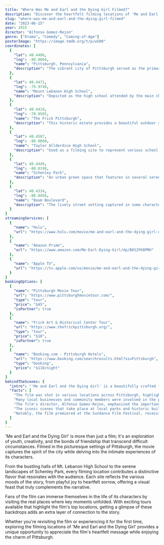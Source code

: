 ```yaml
---
title: "Where Was Me and Earl and the Dying Girl Filmed?"
description: "Discover the heartfelt filming locations of 'Me and Earl and the Dying Girl,' a poignant coming-of-age film that captures the essence of friendship and creativity against the backdrop of a beautiful suburb."
slug: "where-was-me-and-earl-and-the-dying-girl-filmed"
date: "2023-06-15"
year: 2015
director: "Alfonso Gomez-Rejon"
genre: ["Drama", "Comedy", "Coming-of-Age"]
posterImage: "https://image.tmdb.org/t/p/w500"
coordinates: [
  { 
    "lat": 40.4406, 
    "lng": -80.0004, 
    "name": "Pittsburgh, Pennsylvania", 
    "description": "The vibrant city of Pittsburgh served as the primary filming location, showcasing its beautiful neighborhoods." 
  },
  { 
    "lat": 40.4471, 
    "lng": -79.9748, 
    "name": "Mount Lebanon High School", 
    "description": "Depicted as the high school attended by the main characters, capturing the essence of teenage life." 
  },
  { 
    "lat": 40.4419, 
    "lng": -79.9505, 
    "name": "The Frick Pittsburgh", 
    "description": "This historic estate provides a beautiful outdoor setting featured in some poignant scenes." 
  },
  { 
    "lat": 40.4587, 
    "lng": -80.0680, 
    "name": "Taylor Allderdice High School", 
    "description": "Used as a filming site to represent various school settings and key character interactions." 
  },
  { 
    "lat": 40.4449, 
    "lng": -80.0198, 
    "name": "Schenley Park", 
    "description": "An urban green space that features in several serene sequences throughout the film." 
  },
  { 
    "lat": 40.4334, 
    "lng": -80.0456, 
    "name": "Baum Boulevard", 
    "description": "The lively street setting captured in some character-centric scenes, reflecting the youthful vibe of the city." 
  }
]
streamingServices: [
  {
    "name": "Hulu",
    "url": "https://www.hulu.com/movie/me-and-earl-and-the-dying-girl-cebfb64a-8443-4937-973e-786a94644a90"
  },
  {
    "name": "Amazon Prime",
    "url": "https://www.amazon.com/Me-Earl-Dying-Girl/dp/B012FK8PMU"
  },
  {
    "name": "Apple TV",
    "url": "https://tv.apple.com/us/movie/me-and-earl-and-the-dying-girl/umc.cmc.4ua0clbgwwoommdm5qwslrue4"
  }
]
bookingOptions: [
  {
    "name": "Pittsburgh Movie Tour",
    "url": "https://www.pittsburghmovietour.com/",
    "type": "tour",
    "price": "$45",
    "isPartner": true
  },
  {
    "name": "Frick Art & Historical Center Tour",
    "url": "https://www.thefrickpittsburgh.org/",
    "type": "tour",
    "price": "$10",
    "isPartner": true
  },
  {
    "name": "Booking.com - Pittsburgh Hotels",
    "url": "https://www.booking.com/searchresults.html?ss=Pittsburgh",
    "type": "booking",
    "price": "$110/night"
  }
]
behindTheScenes: {
  "intro": "'Me and Earl and the Dying Girl' is a beautifully crafted film that weaves a bittersweet story of friendship and creativity. Set against the backdrop of Pittsburgh, its filming locations enhance the emotional journey of the characters, providing an authentic and relatable atmosphere.",
  "facts": [
    "The film was shot in various locations across Pittsburgh, highlighting the city's unique charm and character.",
    "Many local businesses and community members were involved in the production, providing an authentic local feel.",
    "The film's director, Alfonso Gomez-Rejon, emphasized the importance of using real locations to capture the essence of high school life.",
    "The iconic scenes that take place at local parks and historic buildings add layers to the characters' development and storytelling.",
    "Notably, the film premiered at the Sundance Film Festival, receiving critical acclaim for its fresh take on the coming-of-age genre."
  ]
}
---
```


<MeAndEarlAndTheDyingGirlGuide />

'Me and Earl and the Dying Girl' is more than just a film; it's an exploration of youth, creativity, and the bonds of friendship that transcend difficult circumstances. Filmed in the picturesque settings of Pittsburgh, the movie captures the spirit of the city while delving into the intimate experiences of its characters.

From the bustling halls of Mt. Lebanon High School to the serene landscapes of Schenley Park, every filming location contributes a distinctive flavor that resonates with the audience. Each site reflects the various moods of the story, from playful joy to heartfelt sorrow, offering a visual feast that truly complements the narrative.

Fans of the film can immerse themselves in the life of its characters by visiting the real places where key moments unfolded. With exciting tours available that highlight the film's top locations, getting a glimpse of these backdrops adds an extra layer of connection to the story.

Whether you're revisiting the film or experiencing it for the first time, exploring the filming locations of 'Me and Earl and the Dying Girl' provides a unique opportunity to appreciate the film's heartfelt message while enjoying the charm of Pittsburgh.